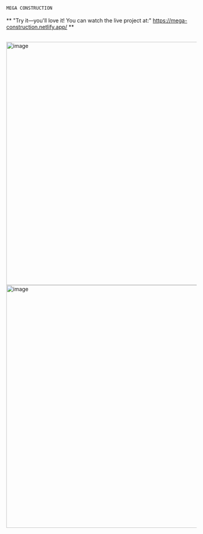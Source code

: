 `MEGA CONSTRUCTION` <br/><br/>
**  "Try it—you'll love it! You can watch the live project at:"     https://mega-construction.netlify.app/
**
<br/><br/>

<img width="1350" height="642" alt="image" src="https://github.com/user-attachments/assets/1cb29764-f8ea-439f-ae1e-dfbd246c2f84" />

<img width="1348" height="641" alt="image" src="https://github.com/user-attachments/assets/feaec25b-47e2-4e27-9639-12ce37848069" />
